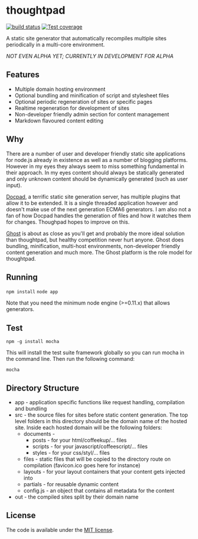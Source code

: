 thoughtpad
==========

[![build status][travis-image]][travis-url]
[![Test coverage][coveralls-image]][coveralls-url]

A static site generator that automatically recompiles multiple sites periodically in a multi-core environment.

*NOT EVEN ALPHA YET; CURRENTLY IN DEVELOPMENT FOR ALPHA*

## Features

* Multiple domain hosting environment
* Optional bundling and minification of script and stylesheet files
* Optional periodic regeneration of sites or specific pages
* Realtime regeneration for development of sites
* Non-developer friendly admin section for content management
* Markdown flavoured content editing

## Why

There are a number of user and developer friendly static site applications for node.js already in existence as well as a number of blogging platforms. However in my eyes they always seem to miss something fundamental in their approach. In my eyes content should always be statically generated and only unknown content should be dynamically generated (such as user input).

[Docpad](http://docpad.org/), a terrific static site generation server, has multiple plugins that allow it to be extended. It is a single threaded application however and doesn't make use of the next generation ECMA6 generators. I am also not a fan of how Docpad handles the generation of files and how it watches them for changes. Thoughpad hopes to improve on this.

[Ghost](https://ghost.org/) is about as close as you'll get and probably the more ideal solution than thoughtpad, but healthy competition never hurt anyone. Ghost does bundling, minification, multi-host environments, non-developer friendly content generation and much more. The Ghost platform is the role model for thoughtpad.

## Running

`npm install`
`node app`

Note that you need the minimum node engine (>=0.11.x) that allows generators.

## Test

`npm -g install mocha`

This will install the test suite framework globally so you can run mocha in the command line. Then run the following command:

`mocha`

## Directory Structure

* app - application specific functions like request handling, compilation and bundling
* src - the source files for sites before static content generation. The top level folders in this directory should be the domain name of the hosted site. Inside each hosted domain will be the following folders:
    * documents -
        * posts - for your html/coffeekup/... files
        * scripts - for your javascript/coffeescript/... files
        * styles - for your css/styl/... files
    * files - static files that will be copied to the directory route on compilation (favicon.ico goes here for instance)
    * layouts - for your layout containers that your content gets injected into
    * partials - for reusable dynamic content
    * config.js - an object that contains all metadata for the content
* out - the compiled sites split by their domain name

## License

The code is available under the [MIT license](http://deif.mit-license.org/).

[travis-image]: https://img.shields.io/travis/thoughtpad/thoughtpad/master.svg?style=flat-square
[travis-url]: https://travis-ci.org/thoughtpad/thoughtpad
[coveralls-image]: https://img.shields.io/coveralls/thoughtpad/thoughtpad/master.svg?style=flat-square
[coveralls-url]: https://coveralls.io/r/thoughtpad/thoughtpad?branch=master